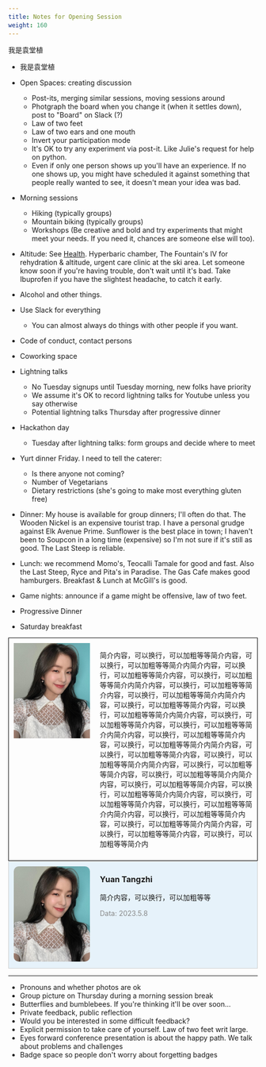 ```yaml
---
title: Notes for Opening Session
weight: 160
---
```


我是袁堂植

- 我是袁堂植

- Open Spaces: creating discussion
  - Post-its, merging similar sessions, moving sessions around
  - Photgraph the board when you change it (when it settles down), post to "Board" on Slack (?)
  - Law of two feet
  - Law of two ears and one mouth
  - Invert your participation mode
  - It's OK to try any experiment via post-it. Like Julie's request for help on python.
  - Even if only one person shows up you'll have an experience. If no one shows up,
    you might have scheduled it against something that people really wanted to see,
    it doesn't mean your idea was bad.

- Morning sessions
  - Hiking (typically groups)
  - Mountain biking (typically groups)
  - Workshops (Be creative and bold and try experiments that might meet
    your needs. If you need it, chances are someone else will too).

- Altitude: See [Health](/health). Hyperbaric chamber, The Fountain's IV for
  rehydration & altitude, urgent care clinic at the ski area. Let someone know
  soon if you're having trouble, don't wait until it's bad. Take Ibuprofen if
  you have the slightest headache, to catch it early.

- Alcohol and other things.

- Use Slack for everything
  - You can almost always do things with other people if you want.

- Code of conduct, contact persons

- Coworking space

- Lightning talks
  - No Tuesday signups until Tuesday morning, new folks have priority
  - We assume it's OK to record lightning talks for Youtube unless you say otherwise
  - Potential lightning talks Thursday after progressive dinner

- Hackathon day
  - Tuesday after lightning talks: form groups and decide where to meet

- Yurt dinner Friday. I need to tell the caterer:
  - Is there anyone not coming?
  - Number of Vegetarians
  - Dietary restrictions (she's going to make most everything gluten free)

- Dinner: My house is available for group dinners; I'll often do that. The
  Wooden Nickel is an expensive tourist trap. I have a personal grudge against
  Elk Avenue Prime. Sunflower is the best place in town; I haven't been to
  Soupcon in a long time (expensive) so I'm not sure if it's still as good.
  The Last Steep is reliable.

- Lunch: we recommend Momo's, Teocalli Tamale for good and fast. Also the Last
  Steep, Ryce and Pita's in Paradise. The Gas Cafe makes good hamburgers.
  Breakfast & Lunch at McGill's is good.

- Game nights: announce if a game might be offensive, law of two feet.

- Progressive Dinner

- Saturday breakfast

<div style="border:1px solid black;padding:10px;">
  <div style="display:flex;">
      <div style="flex:1;">
          <img src="/images/Irene.jpg" alt="your-image-description" style="max-width:100%;height:auto;">
      </div>
      <div style="flex:2;padding-left:20px;">
          <p>简介内容，可以换行，可以加粗等等简介内容，可以换行，可以加粗等等简介内简介内容，可以换行，可以加粗等等简介内容，可以换行，可以加粗等等简介内简介内容，可以换行，可以加粗等等简介内容，可以换行，可以加粗等等简介内简介内容，可以换行，可以加粗等等简介内容，可以换行，可以加粗等等简介内简介内容，可以换行，可以加粗等等简介内容，可以换行，可以加粗等等简介内简介内容，可以换行，可以加粗等等简介内容，可以换行，可以加粗等等简介内简介内容，可以换行，可以加粗等等简介内容，可以换行，可以加粗等等简介内简介内容，可以换行，可以加粗等等简介内容，可以换行，可以加粗等等简介内简介内容，可以换行，可以加粗等等简介内容，可以换行，可以加粗等等简介内简介内容，可以换行，可以加粗等等简介内容，可以换行，可以加粗等等简介内简介内容，可以换行，可以加粗等等简介内容，可以换行，可以加粗等等简介内简介内容，可以换行，可以加粗等等简介内容，可以换行，可以加粗等等简介内</p>
      </div>
  </div>
</div>


<div style="border:1px solid #CCC;background-color:#E6F2FA;padding:10px;">
    <div style="display:flex;">
        <div style="flex:1;">
            <img src="/images/Irene.jpg" alt="your-image-description" style="max-width:100%;height:auto;border-radius:10px;">
        </div>
        <div style="flex:2;padding-left:20px;">
            <p style="font-size:16px;font-weight:bold;">Yuan Tangzhi</p>
            <p style="font-size:14px;">简介内容，可以换行，可以加粗等等</p>
            <p style="font-size:14px;color:#888;">Data: 2023.5.8</p>
        </div>
    </div>
</div>

________________________________________

- Pronouns and whether photos are ok
- Group picture on Thursday during a morning session break
- Butterflies and bumblebees. If you're thinking it'll be over soon...
- Private feedback, public reflection
- Would you be interested in some difficult feedback?
- Explicit permission to take care of yourself. Law of two feet writ large.
- Eyes forward conference presentation is about the happy path. We talk about problems and challenges
- Badge space so people don't worry about forgetting badges
